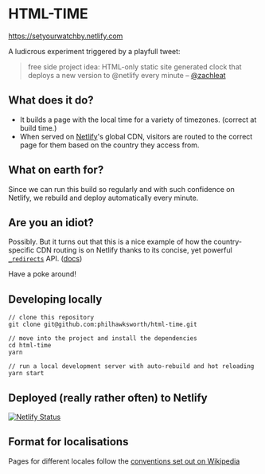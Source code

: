 # HTML-TIME

https://setyourwatchby.netlify.com

A ludicrous experiment triggered by a playfull tweet:

> free side project idea: HTML-only static site generated clock that deploys a new version to @netlify every minute
> – [@zachleat](https://twitter.com/zachleat/status/1020034115817680896)


## What does it do?

- It builds a page with the local time for a variety of timezones. (correct at build time.)
- When served on [Netlify](https://www.netlify.com/?utm_source=github&utm_medium=setyourwatch-pnh&utm_campaign=devex)'s global CDN, visitors are routed to the correct page for them based on the country they access from.

## What on earth for?

Since we can run this build so regularly and with such confidence on Netlify, we rebuild and deploy automatically every minute.

## Are you an idiot?

Possibly. But it turns out that this is a nice example of how the country-specific CDN routing is on Netlify thanks to its concise, yet powerful [`_redirects`](_redirects) API. ([docs](https://www.netlify.com/docs/redirects/?utm_source=github&utm_medium=setyourwatch-pnh&utm_campaign=devex))

Have a poke around!


## Developing locally

```
// clone this repository
git clone git@github.com:philhawksworth/html-time.git

// move into the project and install the dependencies
cd html-time
yarn

// run a local development server with auto-rebuild and hot reloading
yarn start
```

## Deployed (really rather often) to Netlify

[![Netlify Status](https://api.netlify.com/api/v1/badges/08fef174-2c11-4911-a610-19a327172024/deploy-status)](https://app.netlify.com/sites/setyourwatchby/deploys)


## Format for localisations

Pages for different locales follow the [conventions set out on Wikipedia](https://en.wikipedia.org/wiki/List_of_tz_database_time_zones)






